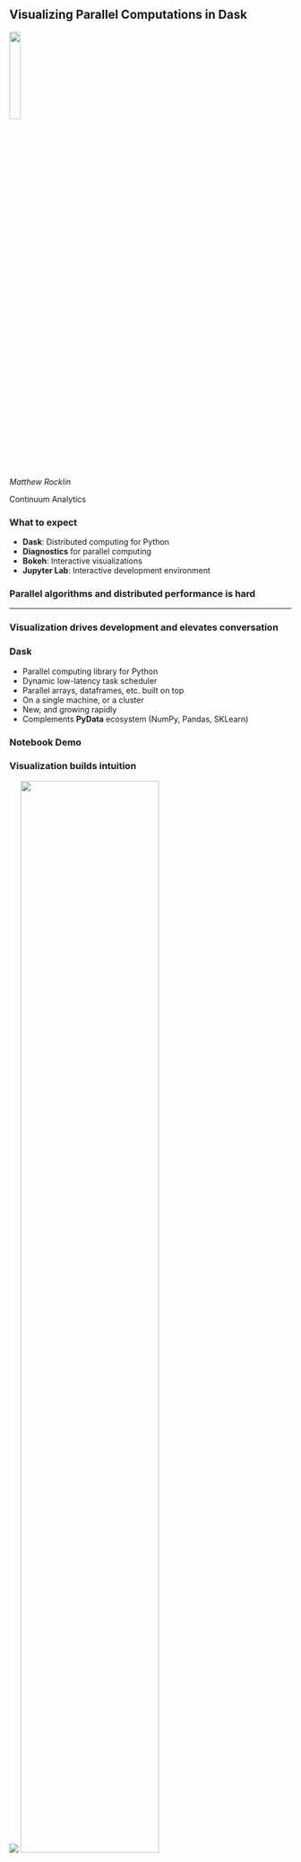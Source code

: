 
Visualizing Parallel Computations in Dask
-----------------------------------------

<img src="images/dask_icon.svg" width=20%>

*Matthew Rocklin*

Continuum Analytics


### What to expect

* **Dask**: Distributed computing for Python
* **Diagnostics** for parallel computing
* **Bokeh**: Interactive visualizations
* **Jupyter Lab**: Interactive development environment


### Parallel algorithms and distributed performance is hard

<hr>

### Visualization drives development and elevates conversation


### Dask

*   Parallel computing library for Python
*   Dynamic low-latency task scheduler
*   Parallel arrays, dataframes, etc. built on top
*   On a single machine, or a cluster
*   New, and growing rapidly
*   Complements **PyData** ecosystem (NumPy, Pandas, SKLearn)


### Notebook Demo


### Visualization builds intuition


<img src="images/linear-reduction.svg">


<img src="images/tree-reduction.svg" width="70%">


### Image Pipeline at Brookhaven

<img src="images/bnl-image-pipeline.svg">

*Credit: [Dan Allan](https://github.com/danielballan)*



*   **Visualization** ...

    *   Builds intuition around parallel algorithms
    *   Pleases users with feedback

*   **But distributed computing is more complex**

    *   Information scattered throughout the cluster
    *   Communication costs, serialization, disk reads, etc..
    *   Different workers with different data, load, and capabilities
    *   Asynchronous execution

<img src="images/fg-simple.svg">

<img src="images/computer-tower.svg" width="15%">
<img src="images/computer-tower.svg" width="15%">


### Example Plots

*   Resource load (CPU/Memory)
*   Network / Disk load, possibly between machines
*   Progress of tasks on the system
*   Distribution of tasks on the system
*   When every task finishes and on what machine
*   When errors happen and why
*   Backlog of tasks on every worker
*   Distribution of memory use by worker, by task, etc..
*   Addresses of workers, access to logs, etc..


<img src="https://raw.githubusercontent.com/dask/dask-org/master/images/daskboard.gif" alt="Dask Dashboard" width="100%">


*   **What Dask needed:**

    *   Customized / Bespoke Visuals
    *   Responsive real-time streaming updates
    *   Powerful client-side rendering (10k-100k elements)
    *   Easy to develop for non-web developers

*   **Bokeh**

    *   Python library for interactive visualizations on the web
    *   Use in a notebook, embed in static HTML, or use with Bokeh Server...  [example](http://bokeh.pydata.org/en/latest/docs/gallery/periodic.html)

*   **Bokeh Server**

    *   Bokeh Server maintains shared state between the Python server and web
        client

<img src="http://bokeh.pydata.org/en/latest/_static/images/logo.png">


### Setup Data Source

    from bokeh.models import ColumnDataSource
    tasks = ColumnDataSource({'start': [], 'stop': [], 'color': [],
                              'worker': [], 'name': []})

### Construct Plot around Data Source

    from bokeh.plotting import figure
    plot = figure(title='Task Stream')
    plot.rect(source=tasks, x='start', y='stop', color='color', y='worker')
    plot.text(source=tasks, x='start', y='stop', text='name')

### Push to Data Source on Server

    while True:
        collect_diagnostics_data()
        tasks.update({'start': [...], 'stop': [...], 'color': [...],
                      'worker': [...], 'name': [...]})

<img src="http://bokeh.pydata.org/en/latest/_static/images/logo.png">


<img src="https://raw.githubusercontent.com/dask/dask-org/master/images/daskboard.gif" alt="Dask Dashboard" width="100%">

.


<img src="https://raw.githubusercontent.com/dask/dask-org/master/images/daskboard.gif" alt="Dask Dashboard" width="100%">

About 700 lines of Python


### Cluster Demonstration


### Benefits

*   Users understand and optimize performance
*   Developers understand and optimize performance
*   Engages users (reduces anxiety)
*   Elevates conversation with developers
*   Extensible (few hours)

<img src="https://github.com/dask/dask-org/blob/master/images/bokeh-task-stream.gif?raw=true" width="50%">


### User - Developer Communication

*   **Q**: *I tried to do ______ ______ ______ and it was slow.  Why?*
*   **A**: *I have no idea.*


### User - Developer Communication

*   **Q**: *I tried a groupby/aggregation with many groups and it was slow.
    Here is a picture:*

<img src="images/dashboard-report-1.png" alt="Dask workload from issue">

*   Communication heavy (lots of red)
*   Stragglers at the end of the computation (lots of white)
*   Thrashing communication on some nodes (upper left)



### Not Enough Screen Space

<img src="https://raw.githubusercontent.com/dask/dask-org/master/images/daskboard.gif" alt="Dask Dashboard" width="100%">


<img src="https://avatars3.githubusercontent.com/u/7388996?v=3&s=200"
alt="Jupyter Logo">

*   Jupyter Lab

    *  Interactive Development Environment
    *  Combines Notebook, Console, Editor, Plotting interface in one
    *  Also pluggable for extensions

*   JupyterLab + Dask + Bokeh

    *  Custom extension for Dask diagnostics
    *  Took about a week to learn and integrate
    *  Mostly cleaning up things in Bokeh
    *  Time to add new plots is now a few hours

*Credit: Work by [Luke Canavan](https://github.com/canavandl)*


<img
src="https://raw.githubusercontent.com/dask/dask-org/master/images/dask-jupyterlab-2.png"
alt="Dask JupyterLab" width="100%">


<img
src="https://raw.githubusercontent.com/dask/dask-org/master/images/dask-jupyterlab-1.png"
alt="Dask JupyterLab" width="100%">


### Final Thoughts

*   **Dask provides parallelism for Python**
    *   Parallel NumPy, Pandas, Scikit-Learn, etc. at scale
    *   Built on an computational task scheduler
*   **Visualization enhances computational systems**
    *   Builds intuition for parallel algorithms
    *   Comforts users with feedback
    *   Alerts developers to performance problems
    *   Elevates level of conversation


### Other talks about Dask

*   [SciPy - July, 2016](https://www.youtube.com/watch?v=PAGjm4BMKlk):

    Overview, custom algorithms, some machine learning

*   [PyData DC - October 2016](https://www.youtube.com/watch?v=EEfI-11itn0):

    Fine-grained parallelism, scheduling motivation and heuristics

*   Plotcon - November, 2016:

    Visualization of distributed systems

*I recently tweeted these slides under [@mrocklin](https://twitter.com/mrocklin)*


### Acknowledgements

*   Bokeh: [bokeh.pydata.org](http://bokeh.pydata.org/en/latest/)
*   JupyterLab: [github.com/jupyterlab](https://github.com/jupyterlab/jupyterlab)
*   Dask: [dask.pydata.org](http://dask.pydata.org/en/latest/)

<hr>

### Questions?

<img src="images/grid_search_schedule.gif" width="100%">
